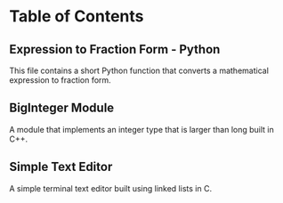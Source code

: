 # Table of Contents
## Expression to Fraction Form - Python
This file contains a short Python function that converts a mathematical expression to fraction form.
## BigInteger Module
A module that implements an integer type that is larger than long built in C++.
## Simple Text Editor
A simple terminal text editor built using linked lists in C.
